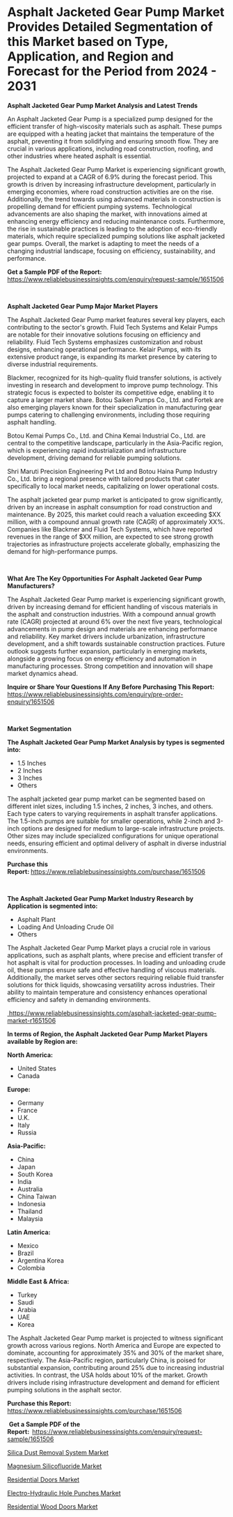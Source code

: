 <p><h1>Asphalt Jacketed Gear Pump Market Provides Detailed Segmentation of this Market based on Type, Application, and Region and Forecast for the Period from 2024 - 2031</h1></p><p><strong>Asphalt Jacketed Gear Pump Market Analysis and Latest Trends</strong></p>
<p><p>An Asphalt Jacketed Gear Pump is a specialized pump designed for the efficient transfer of high-viscosity materials such as asphalt. These pumps are equipped with a heating jacket that maintains the temperature of the asphalt, preventing it from solidifying and ensuring smooth flow. They are crucial in various applications, including road construction, roofing, and other industries where heated asphalt is essential.</p><p>The Asphalt Jacketed Gear Pump Market is experiencing significant growth, projected to expand at a CAGR of 6.9% during the forecast period. This growth is driven by increasing infrastructure development, particularly in emerging economies, where road construction activities are on the rise. Additionally, the trend towards using advanced materials in construction is propelling demand for efficient pumping systems. Technological advancements are also shaping the market, with innovations aimed at enhancing energy efficiency and reducing maintenance costs. Furthermore, the rise in sustainable practices is leading to the adoption of eco-friendly materials, which require specialized pumping solutions like asphalt jacketed gear pumps. Overall, the market is adapting to meet the needs of a changing industrial landscape, focusing on efficiency, sustainability, and performance.</p></p>
<p><strong>Get a Sample PDF of the Report:&nbsp;</strong> <a href="https://www.reliablebusinessinsights.com/enquiry/request-sample/1651506?utm_campaign=84&utm_medium=2&utm_source=Github&utm_content=ia&utm_term=26092024&utm_id=asphalt-jacketed-gear-pump">https://www.reliablebusinessinsights.com/enquiry/request-sample/1651506</a></p>
<p>&nbsp;</p>
<p><strong>Asphalt Jacketed Gear Pump Major Market Players</strong></p>
<p><p>The Asphalt Jacketed Gear Pump market features several key players, each contributing to the sector's growth. Fluid Tech Systems and Kelair Pumps are notable for their innovative solutions focusing on efficiency and reliability. Fluid Tech Systems emphasizes customization and robust designs, enhancing operational performance. Kelair Pumps, with its extensive product range, is expanding its market presence by catering to diverse industrial requirements.</p><p>Blackmer, recognized for its high-quality fluid transfer solutions, is actively investing in research and development to improve pump technology. This strategic focus is expected to bolster its competitive edge, enabling it to capture a larger market share. Botou Saiken Pumps Co., Ltd. and Fortek are also emerging players known for their specialization in manufacturing gear pumps catering to challenging environments, including those requiring asphalt handling.</p><p>Botou Kemai Pumps Co., Ltd. and China Kemai Industrial Co., Ltd. are central to the competitive landscape, particularly in the Asia-Pacific region, which is experiencing rapid industrialization and infrastructure development, driving demand for reliable pumping solutions.</p><p>Shri Maruti Precision Engineering Pvt Ltd and Botou Haina Pump Industry Co., Ltd. bring a regional presence with tailored products that cater specifically to local market needs, capitalizing on lower operational costs.</p><p>The asphalt jacketed gear pump market is anticipated to grow significantly, driven by an increase in asphalt consumption for road construction and maintenance. By 2025, this market could reach a valuation exceeding $XX million, with a compound annual growth rate (CAGR) of approximately XX%. Companies like Blackmer and Fluid Tech Systems, which have reported revenues in the range of $XX million, are expected to see strong growth trajectories as infrastructure projects accelerate globally, emphasizing the demand for high-performance pumps.</p></p>
<p>&nbsp;</p>
<p><strong>What Are The Key Opportunities For Asphalt Jacketed Gear Pump Manufacturers?</strong></p>
<p><p>The Asphalt Jacketed Gear Pump market is experiencing significant growth, driven by increasing demand for efficient handling of viscous materials in the asphalt and construction industries. With a compound annual growth rate (CAGR) projected at around 6% over the next five years, technological advancements in pump design and materials are enhancing performance and reliability. Key market drivers include urbanization, infrastructure development, and a shift towards sustainable construction practices. Future outlook suggests further expansion, particularly in emerging markets, alongside a growing focus on energy efficiency and automation in manufacturing processes. Strong competition and innovation will shape market dynamics ahead.</p></p>
<p><strong>Inquire or Share Your Questions If Any Before Purchasing This Report:</strong> <a href="https://www.reliablebusinessinsights.com/enquiry/pre-order-enquiry/1651506?utm_campaign=84&utm_medium=2&utm_source=Github&utm_content=ia&utm_term=26092024&utm_id=asphalt-jacketed-gear-pump">https://www.reliablebusinessinsights.com/enquiry/pre-order-enquiry/1651506</a></p>
<p>&nbsp;</p>
<p><strong>Market Segmentation</strong></p>
<p><strong>The Asphalt Jacketed Gear Pump Market Analysis by types is segmented into:</strong></p>
<p><ul><li>1.5 Inches</li><li>2 Inches</li><li>3 Inches</li><li>Others</li></ul></p>
<p><p>The asphalt jacketed gear pump market can be segmented based on different inlet sizes, including 1.5 inches, 2 inches, 3 inches, and others. Each type caters to varying requirements in asphalt transfer applications. The 1.5-inch pumps are suitable for smaller operations, while 2-inch and 3-inch options are designed for medium to large-scale infrastructure projects. Other sizes may include specialized configurations for unique operational needs, ensuring efficient and optimal delivery of asphalt in diverse industrial environments.</p></p>
<p><strong>Purchase this Report:&nbsp;</strong><a href="https://www.reliablebusinessinsights.com/purchase/1651506?utm_campaign=84&utm_medium=2&utm_source=Github&utm_content=ia&utm_term=26092024&utm_id=asphalt-jacketed-gear-pump">https://www.reliablebusinessinsights.com/purchase/1651506</a></p>
<p>&nbsp;</p>
<p><strong>The Asphalt Jacketed Gear Pump Market Industry Research by Application is segmented into:</strong></p>
<p><ul><li>Asphalt Plant</li><li>Loading And Unloading Crude Oil</li><li>Others</li></ul></p>
<p><p>The Asphalt Jacketed Gear Pump Market plays a crucial role in various applications, such as asphalt plants, where precise and efficient transfer of hot asphalt is vital for production processes. In loading and unloading crude oil, these pumps ensure safe and effective handling of viscous materials. Additionally, the market serves other sectors requiring reliable fluid transfer solutions for thick liquids, showcasing versatility across industries. Their ability to maintain temperature and consistency enhances operational efficiency and safety in demanding environments.</p></p>
<p><a href="https://www.reliablebusinessinsights.com/asphalt-jacketed-gear-pump-market-r1651506?utm_campaign=84&utm_medium=2&utm_source=Github&utm_content=ia&utm_term=26092024&utm_id=asphalt-jacketed-gear-pump">&nbsp;https://www.reliablebusinessinsights.com/asphalt-jacketed-gear-pump-market-r1651506</a></p>
<p><strong>In terms of Region, the Asphalt Jacketed Gear Pump Market Players available by Region are:</strong></p>
<p>
    <p> <strong> North America: </strong>
        <ul>
            <li>United States</li>
            <li>Canada</li>
        </ul>
        </p> 
    <p> <strong> Europe: </strong>
        <ul>
            <li>Germany</li>
            <li>France</li>
            <li>U.K.</li>
            <li>Italy</li>
            <li>Russia</li>
        </ul>
        </p> 
    <p> <strong> Asia-Pacific: </strong>
        <ul>
            <li>China</li>
            <li>Japan</li>
            <li>South Korea</li>
            <li>India</li>
            <li>Australia</li>
            <li>China Taiwan</li>
            <li>Indonesia</li>
            <li>Thailand</li>
            <li>Malaysia</li>
        </ul>
        </p> 
    <p> <strong> Latin America: </strong>
        <ul>
            <li>Mexico</li>
            <li>Brazil</li>
            <li>Argentina Korea</li>
            <li>Colombia</li>
        </ul>
        </p> 
    <p> <strong> Middle East & Africa: </strong>
        <ul>
            <li>Turkey</li>
            <li>Saudi</li>
            <li>Arabia</li>
            <li>UAE</li>
            <li>Korea</li>
        </ul>
    </p>
    </p>
<p><p>The Asphalt Jacketed Gear Pump market is projected to witness significant growth across various regions. North America and Europe are expected to dominate, accounting for approximately 35% and 30% of the market share, respectively. The Asia-Pacific region, particularly China, is poised for substantial expansion, contributing around 25% due to increasing industrial activities. In contrast, the USA holds about 10% of the market. Growth drivers include rising infrastructure development and demand for efficient pumping solutions in the asphalt sector.</p></p>
<p><strong>Purchase this Report: </strong><a href="https://www.reliablebusinessinsights.com/purchase/1651506?utm_campaign=84&utm_medium=2&utm_source=Github&utm_content=ia&utm_term=26092024&utm_id=asphalt-jacketed-gear-pump">https://www.reliablebusinessinsights.com/purchase/1651506</a></p>
<p>&nbsp;<strong>Get a Sample PDF of the Report:&nbsp;&nbsp;</strong><a href="https://www.reliablebusinessinsights.com/enquiry/request-sample/1651506?utm_campaign=84&utm_medium=2&utm_source=Github&utm_content=ia&utm_term=26092024&utm_id=asphalt-jacketed-gear-pump">https://www.reliablebusinessinsights.com/enquiry/request-sample/1651506</a></p>
<p><strong></strong></p>
<p><p><a href="https://github.com/AngelaWalsh696/Market-Research-Report-List-1/blob/main/silica-dust-removal-system-market.md?utm_campaign=84&utm_medium=2&utm_source=Github&utm_content=ia&utm_term=26092024&utm_id=asphalt-jacketed-gear-pump">Silica Dust Removal System Market</a></p><p><a href="https://www.linkedin.com/pulse/magnesium-silicofluoride-industry-sector-market-dynamics-n5ete?utm_campaign=84&utm_medium=2&utm_source=Github&utm_content=ia&utm_term=26092024&utm_id=asphalt-jacketed-gear-pump">Magnesium Silicofluoride Market</a></p><p><a href="https://issuu.com/reportprime-2/docs/residential-doors-market-size-2030._33079abf9e1ac3?utm_campaign=84&utm_medium=2&utm_source=Github&utm_content=ia&utm_term=26092024&utm_id=asphalt-jacketed-gear-pump">Residential Doors Market</a></p><p><a href="https://github.com/GRUBBSCHARLES/Market-Research-Report-List-1/blob/main/electro-hydraulic-hole-punches-market.md?utm_campaign=84&utm_medium=2&utm_source=Github&utm_content=ia&utm_term=26092024&utm_id=asphalt-jacketed-gear-pump">Electro-Hydraulic Hole Punches Market</a></p><p><a href="https://issuu.com/reportprime-2/docs/residential-wood-doors-market-size-_7cb71d479a1629?utm_campaign=84&utm_medium=2&utm_source=Github&utm_content=ia&utm_term=26092024&utm_id=asphalt-jacketed-gear-pump">Residential Wood Doors Market</a></p></p>